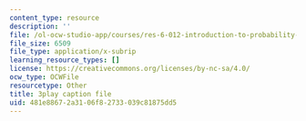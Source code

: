 ```yaml
---
content_type: resource
description: ''
file: /ol-ocw-studio-app/courses/res-6-012-introduction-to-probability-spring-2018/481e88672a3106f82733039c81875dd5_AsSQdpZdP8U.srt
file_size: 6509
file_type: application/x-subrip
learning_resource_types: []
license: https://creativecommons.org/licenses/by-nc-sa/4.0/
ocw_type: OCWFile
resourcetype: Other
title: 3play caption file
uid: 481e8867-2a31-06f8-2733-039c81875dd5
---
```

